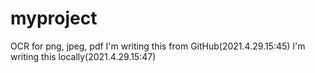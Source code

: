 # myproject
OCR for png, jpeg, pdf
I'm writing this from GitHub(2021.4.29.15:45)
I'm writing this locally(2021.4.29.15:47)
